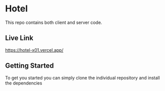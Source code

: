 # Hotel

This repo contains both client and server code.

## Live Link

https://hotel-x01.vercel.app/

## Getting Started

To get you started you can simply clone the individual repository and install the dependencies

